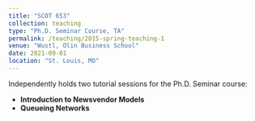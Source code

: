 ```yaml
---
title: "SCOT 653"
collection: teaching
type: "Ph.D. Seminar Course, TA"
permalink: /teaching/2015-spring-teaching-1
venue: "Wustl, Olin Business School"
date: 2021-09-01
location: "St. Louis, MO"
---
```


Independently holds two tutorial sessions for the Ph.D. Seminar course: 

- **Introduction to Newsvendor Models**
- **Queueing Networks**
